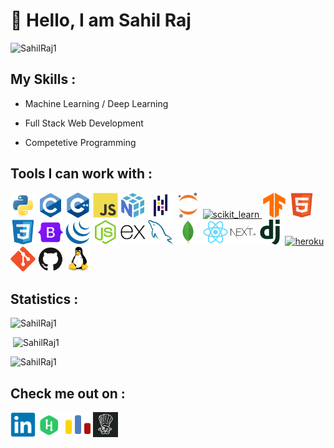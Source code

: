 
  

# 👋 Hello, I am Sahil Raj

<img src="https://komarev.com/ghpvc/?username=SahilRaj1&label=Profile%20views&color=0e75b6&style=flat" alt="SahilRaj1" />

## My Skills :

* Machine Learning / Deep Learning

* Full Stack Web Development

* Competetive Programming
  
## Tools I can work with :
<p>
<a href="https://www.python.org" target="_blank"> <img src="https://raw.githubusercontent.com/devicons/devicon/master/icons/python/python-original.svg" alt="python" width="40" height="40"/></a> 
 <a href="https://en.wikipedia.org/wiki/C_(programming_language)" target="_blank"> <img src="https://raw.githubusercontent.com/devicons/devicon/master/icons/c/c-original.svg" alt="c" width="40" height="40"/></a> 
 <a href="https://www.cplusplus.com/" target="_blank"> <img src="https://raw.githubusercontent.com/devicons/devicon/master/icons/cplusplus/cplusplus-original.svg" alt="cpp" width="40" height="40"/></a>
 <a href="https://www.javascript.com/" target="_blank"> <img src="https://raw.githubusercontent.com/devicons/devicon/master/icons/javascript/javascript-original.svg" alt="js" width="40" height="40"/></a>
<a href="https://numpy.org/" target="_blank"> <img src="https://raw.githubusercontent.com/devicons/devicon/master/icons/numpy/numpy-original.svg" alt="numpy" width="40" height="40"/></a> 
<a href="https://pandas.pydata.org/" target="_blank"> <img src="https://raw.githubusercontent.com/devicons/devicon/master/icons/pandas/pandas-original.svg" alt="pandas" width="40" height="40"/></a> 
<a href="https://jupyter.org/" target="_blank"> <img src="https://raw.githubusercontent.com/devicons/devicon/master/icons/jupyter/jupyter-original.svg" alt="Jupyter" width="40" height="40"/></a>
<a href="https://scikit-learn.org/" target="_blank" rel="noreferrer"> <img src="https://upload.wikimedia.org/wikipedia/commons/0/05/Scikit_learn_logo_small.svg" alt="scikit_learn" width="40" height="40"/> </a>
 <a href="https://www.tensorflow.org/" target="_blank"> <img src="https://raw.githubusercontent.com/devicons/devicon/master/icons/tensorflow/tensorflow-original.svg" alt="tensorflow" width="40" height="40"/></a>
  <a href="https://html.com/" target="_blank"> <img src="https://raw.githubusercontent.com/devicons/devicon/master/icons/html5/html5-original.svg" alt="html5" width="40" height="40"/></a> 
<a href="https://www.w3.org/Style/CSS/Overview.en.html" target="_blank"> <img src="https://raw.githubusercontent.com/devicons/devicon/master/icons/css3/css3-original.svg" alt="css3" width="40" height="40"/></a> 
 <a href="https://getbootstrap.com/" target="_blank"> <img src="https://raw.githubusercontent.com/devicons/devicon/master/icons/bootstrap/bootstrap-original.svg" alt="bootstrap" width="40" height="40"/></a>  
  <a href="https://jquery.com/" target="_blank"> <img src="https://raw.githubusercontent.com/devicons/devicon/master/icons/jquery/jquery-original.svg" alt="jQuery" width="40" height="40"/></a>
  <a href="https://nodejs.org/en/" target="_blank"> <img src="https://raw.githubusercontent.com/devicons/devicon/master/icons/nodejs/nodejs-original.svg" alt="NodeJs" width="40" height="40"/></a>
  <a href="https://expressjs.com/" target="_blank"> <img src="https://raw.githubusercontent.com/devicons/devicon/master/icons/express/express-original.svg" alt="ExpressJs" width="40" height="40"/></a>
  <a href="https://www.mysql.com/" target="_blank"> <img src="https://raw.githubusercontent.com/devicons/devicon/master/icons/mysql/mysql-original.svg" alt="MySQL" width="40" height="40"/></a>
  <a href="https://www.mongodb.com/" target="_blank"> <img src="https://raw.githubusercontent.com/devicons/devicon/master/icons/mongodb/mongodb-original.svg" alt="MongoDB" width="40" height="40"/></a>
  <a href="https://www.react.com/" target="_blank"> <img src="https://raw.githubusercontent.com/devicons/devicon/master/icons/react/react-original.svg" alt="ReactJs" width="40" height="40"/></a>
  <a href="https://nextjs.org/" target="_blank" rel="noreferrer"> <img src="https://raw.githubusercontent.com/devicons/devicon/1119b9f84c0290e0f0b38982099a2bd027a48bf1/icons/nextjs/nextjs-original-wordmark.svg" alt="next.js" width="40" height="40"/></a>
  <a href="https://www.django.com/" target="_blank"> <img src="https://raw.githubusercontent.com/devicons/devicon/master/icons/django/django-plain.svg" alt="Django" width="40" height="40"/></a>
  <a href="https://heroku.com" target="_blank"> <img src="https://www.vectorlogo.zone/logos/heroku/heroku-icon.svg" alt="heroku" width="40" height="40"/> </a>
  <a href="https://git-scm.com/" target="_blank"> <img src="https://raw.githubusercontent.com/devicons/devicon/master/icons/git/git-original.svg" alt="Git" width="40" height="40"/></a>
  <a href="https://github.com/" target="_blank"> <img src="https://raw.githubusercontent.com/devicons/devicon/master/icons/github/github-original.svg" alt="GitHub" width="40" height="40"/></a>
  <a href="https://www.linux.org/" target="_blank"> <img src="https://raw.githubusercontent.com/devicons/devicon/master/icons/linux/linux-original.svg" alt="Linux" width="40" height="40"/></a>
</p>
<div>

##  Statistics :
<p><img align="centre" width="400" src="https://github-readme-stats.vercel.app/api/top-langs?username=SahilRaj1&theme=dark&show_icons=true&locale=en&layout=compact" alt="SahilRaj1" /></p> 
<p>&nbsp;<img align="centre" width="450" src="https://github-readme-stats.vercel.app/api?username=SahilRaj1&theme=dark&show_icons=true&locale=en" alt="SahilRaj1" /></p>
<p><img align="centre" width="450" src="https://github-readme-streak-stats.herokuapp.com/?user=SahilRaj1&theme=dark" alt="SahilRaj1" /></p>

</div>

##  Check me out on :
<p>
<a href="https://www.linkedin.com/in/sahilraj1/" target="_blank"> <img src="https://raw.githubusercontent.com/devicons/devicon/master/icons/linkedin/linkedin-original.svg" alt="linkedin" width="40" height="40"/></a> 
<a href="https://www.hackerrank.com/raj24sahil" target="_blank"> <img src="hackerrank.svg" alt="hr" width="40" height="40"/></a> 
<a href="https://codeforces.com/profile/raj24sahil" target="_blank"> <img src="Codeforces.colored.svg" alt="cf" width="40" height="40"/></a> 
<a href="https://www.codechef.com/users/sahilraj" target="_blank"> <img src="cc.png" alt="cc" width="40" height="40"/></a> 
<!-- <a href="https://leetcode.com/raj24sahil/" target="_blank"><img src="https://raw.githubusercontent.com/rahuldkjain/github-profile-readme-generator/master/src/images/icons/Social/leet-code.svg" alt="shlokjakhotia" height="40" width="40" /></a>
</p> -->

